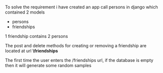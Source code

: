 To solve the requirement i have created an app call persons in django which contained 2 models

- persons
- friendships

1 friendship contains 2 persons

The post and delete methods for creating or removing a friendship are located at url **\friendships**

The first time the user enters the /friendships url, if the database is empty then it will generate some random samples